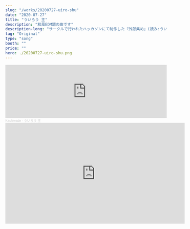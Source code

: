 ```yaml
---
slug: "/works/20200727-uiro-shu"
date: "2020-07-27"
title: "ういろう 主"
description: "和風EDM調の曲です"
description-long: "サークルで行われたハッカソンにて制作した『外郎集め』(読み:ういろうあつめ)という弾幕系シューティングゲームのゲーム場面での曲を作りました。ループを想定して作っています。3回ほどリメイク版を制作しています。"
tag: "Original"
type: "song"
booth: ""
price: ""
hero: ./20200727-uiro-shu.png
---
```


<iframe width="100%" height="166" scrolling="no" frameborder="no" allow="autoplay" src="https://w.soundcloud.com/player/?url=https%3A//api.soundcloud.com/tracks/869269282&color=%23ff5500&auto_play=false&hide_related=false&show_comments=true&show_user=true&show_reposts=false&show_teaser=true"></iframe><div style="font-size: 10px; color: #cccccc;line-break: anywhere;word-break: normal;overflow: hidden;white-space: nowrap;text-overflow: ellipsis; font-family: Interstate,Lucida Grande,Lucida Sans Unicode,Lucida Sans,Garuda,Verdana,Tahoma,sans-serif;font-weight: 100;"><a href="https://soundcloud.com/kashiwade" title="Kashiwade" target="_blank" style="color: #cccccc; text-decoration: none;">Kashiwade</a> · <a href="https://soundcloud.com/kashiwade/klwfukxvcx2c" title="ういろう 主" target="_blank" style="color: #cccccc; text-decoration: none;">ういろう 主</a></div>

<iframe width="560" height="315" src="https://www.youtube.com/embed/zYbAoFIqKk0" title="YouTube video player" frameborder="0" allow="accelerometer; autoplay; clipboard-write; encrypted-media; gyroscope; picture-in-picture" allowfullscreen></iframe>

